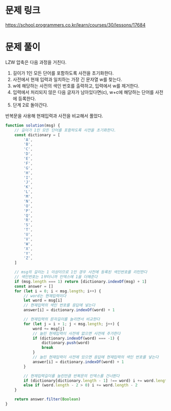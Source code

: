 # 문제 링크

https://school.programmers.co.kr/learn/courses/30/lessons/17684

# 문제 풀이

LZW 압축은 다음 과정을 거친다.

1. 길이가 1인 모든 단어를 포함하도록 사전을 초기화한다.
2. 사전에서 현재 입력과 일치하는 가장 긴 문자열 w를 찾는다.
3. w에 해당하는 사전의 색인 번호를 출력하고, 입력에서 w를 제거한다.
4. 입력에서 처리되지 않은 다음 글자가 남아있다면(c), w+c에 해당하는 단어를 사전에 등록한다.
5. 단계 2로 돌아간다.

반복문을 사용해 현재입력과 사전을 비교해서 풀었다.

```js
function solution(msg) {
    // 길이가 1인 모든 단어를 포함하도록 사전을 초기화한다.
    const dictionary = [
        'A',
        'B',
        'C',
        'D',
        'E',
        'F',
        'G',
        'H',
        'I',
        'J',
        'K',
        'L',
        'M',
        'N',
        'O',
        'P',
        'Q',
        'R',
        'S',
        'T',
        'U',
        'V',
        'W',
        'X',
        'Y',
        'Z',
    ]

    // msg의 길이는 1 이상이므로 1인 경우 사전에 등록된 색인번호를 리턴한다
    // 색인번호는 1부터니까 인덱스에 1을 더해준다
    if (msg.length === 1) return [dictionary.indexOf(msg) + 1]
    const answer = []
    for (let i = 0; i < msg.length; i++) {
        // word는 현재입력이다
        let word = msg[i]
        // 현재입력의 색인 번호를 응답에 넣는다
        answer[i] = dictionary.indexOf(word) + 1

        // 현재입력의 문자길이를 늘리면서 비교한다
        for (let j = i + 1; j < msg.length; j++) {
            word += msg[j]
            // 늘린 현재입력이 사전에 없으면 사전에 추가한다
            if (dictionary.indexOf(word) === -1) {
                dictionary.push(word)
                break
            }
            // 늘린 현재입력이 사전에 있으면 응답에 현재입력의 색인 번호를 넣는다
            answer[i] = dictionary.indexOf(word) + 1
        }

        // 현재입력길이를 늘린만큼 반복문의 인덱스를 건너뛴다
        if (dictionary[dictionary.length - 1] !== word) i += word.length - 1
        else if (word.length - 2 > 0) i += word.length - 2
    }

    return answer.filter(Boolean)
}
```
